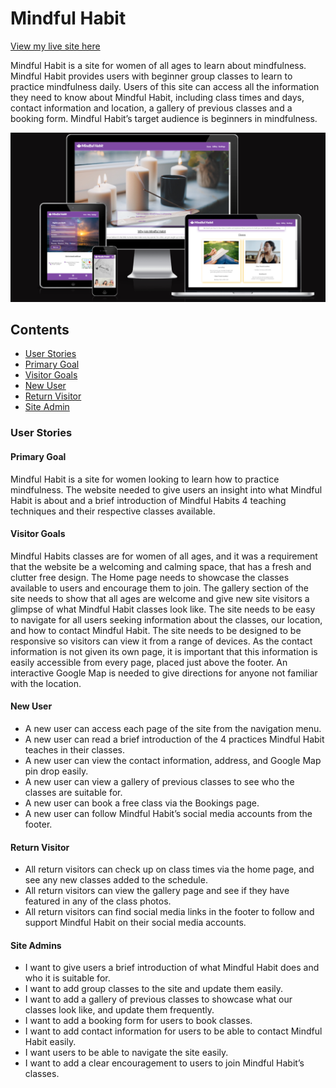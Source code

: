 # Mindful Habit 
[View my live site here](https://abigail-ryan.github.io/mindful-habit/index.html)

Mindful Habit is a site for women of all ages to learn about mindfulness. Mindful Habit provides users with beginner group classes to learn to practice mindfulness daily.
Users of this site can access all the information they need to know about Mindful Habit, including class times and days, contact information and location, a gallery of previous classes and a booking form. Mindful Habit’s target audience is beginners in mindfulness.

![Screenshot of Mindful Habit responsive design through Am I responsive website](documentation/responsive_screenshot.PNG)

## Contents
* [User Stories](#user-stories)
* [Primary Goal](primary-goal)
* [Visitor Goals](#visitor-goals)
* [New User](#new-user)
* [Return Visitor](#return-visitor)
* [Site Admin](#site-admin)

### User Stories
#### Primary Goal

Mindful Habit is a site for women looking to learn how to practice mindfulness. The website needed to give users an insight into what Mindful Habit is about and a brief introduction of Mindful Habits 4 teaching techniques and their respective classes available.

#### Visitor Goals

Mindful Habits classes are for women of all ages, and it was a requirement that the website be a welcoming and calming space, that has a fresh and clutter free design. The Home page needs to showcase the classes available to users and encourage them to join. The gallery section of the site needs to show that all ages are welcome and give new site visitors a glimpse of what Mindful Habit classes look like. The site needs to be easy to navigate for all users seeking information about the classes, our location, and how to contact Mindful Habit. The site needs to be designed to be responsive so visitors can view it from a range of devices. As the contact information is not given its own page, it is important that this information is easily accessible from every page, placed just above the footer. An interactive Google Map is needed to give directions for anyone not familiar with the location.

#### New User

* A new user can access each page of the site from the navigation menu.
* A new user can read a brief introduction of the 4 practices Mindful Habit teaches in their classes.
* A new user can view the contact information, address, and Google Map pin drop easily. 
* A new user can view a gallery of previous classes to see who the classes are suitable for.
* A new user can book a free class via the Bookings page.
* A new user can follow Mindful Habit’s social media accounts from the footer.

#### Return Visitor
* All return visitors can check up on class times via the home page, and see any new classes added to the schedule.
* All return visitors can view the gallery page and see if they have featured in any of the class photos.
* All return visitors can find social media links in the footer to follow and support Mindful Habit on their social media accounts.

#### Site Admins

* I want to give users a brief introduction of what Mindful Habit does and who it is suitable for.
* I want to add group classes to the site and update them easily.
* I want to add a gallery of previous classes to showcase what our classes look like, and update them frequently.
* I want to add a booking form for users to book classes.
* I want to add contact information for users to be able to contact Mindful Habit easily.
* I want users to be able to navigate the site easily.
* I want to add a clear encouragement to users to join Mindful Habit’s classes.

